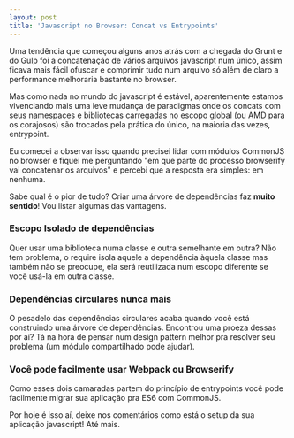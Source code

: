 ```yaml
---
layout: post
title: 'Javascript no Browser: Concat vs Entrypoints'
---
```


Uma tendência que começou alguns anos atrás com a chegada do Grunt e
do Gulp foi a concatenação de vários arquivos javascript num único,
assim ficava mais fácil ofuscar e comprimir tudo num arquivo só além
de claro a performance melhoraria bastante no browser.

Mas como nada no mundo do javascript é estável, aparentemente estamos
vivenciando mais uma leve mudança de paradigmas onde os concats com
seus namespaces e bibliotecas carregadas no escopo global (ou AMD para
os corajosos) são trocados pela prática do único, na maioria das
vezes, entrypoint.

Eu comecei a observar isso quando precisei lidar com módulos CommonJS
no browser e fiquei me perguntando "em que parte do processo
browserify vai concatenar os arquivos" e percebi que a resposta era
simples: em nenhuma.

Sabe qual é o pior de tudo? Criar uma árvore de dependências faz
**muito sentido**! Vou listar algumas das vantagens.

### Escopo Isolado de dependências

Quer usar uma biblioteca numa classe e outra semelhante em outra? Não
tem problema, o require isola aquele a dependência àquela classe mas
também não se preocupe, ela será reutilizada num escopo diferente se
você usá-la em outra classe.

### Dependências circulares nunca mais

O pesadelo das dependências circulares acaba quando você está
construindo uma árvore de dependências. Encontrou uma proeza dessas
por aí? Tá na hora de pensar num design pattern melhor pra resolver
seu problema (um módulo compartilhado pode ajudar).

### Você pode facilmente usar Webpack ou Browserify

Como esses dois camaradas partem do princípio de entrypoints você pode
facilmente migrar sua aplicação pra ES6 com CommonJS.

Por hoje é isso aí, deixe nos comentários como está o setup da sua
aplicação javascript! Até mais.
